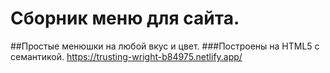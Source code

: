 # Сборник меню для сайта.
##Простые менюшки на любой вкус и цвет.
###Построены на HTML5 с семантикой.
https://trusting-wright-b84975.netlify.app/
